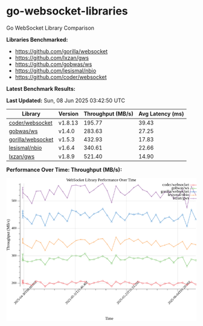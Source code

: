 # go-websocket-libraries

Go WebSocket Library Comparison

**Libraries Benchmarked:**

- https://github.com/gorilla/websocket
- https://github.com/lxzan/gws
- https://github.com/gobwas/ws
- https://github.com/lesismal/nbio
- https://github.com/coder/websocket

**Latest Benchmark Results:**

<!-- BENCHMARK_TABLE_START -->
**Last Updated:** Sun, 08 Jun 2025 03:42:50 UTC

| Library                                         | Version         | Throughput (MB/s) | Avg Latency (ms) |
| ----------------------------------------------- | --------------- | ----------------- | ---------------- |
| [coder/websocket](https://github.com/coder/websocket) | v1.8.13 | 195.77 | 39.43 |
| [gobwas/ws](https://github.com/gobwas/ws) | v1.4.0 | 283.63 | 27.25 |
| [gorilla/websocket](https://github.com/gorilla/websocket) | v1.5.3 | 432.93 | 17.83 |
| [lesismal/nbio](https://github.com/lesismal/nbio) | v1.6.4 | 340.61 | 22.66 |
| [lxzan/gws](https://github.com/lxzan/gws) | v1.8.9 | 521.40 | 14.90 |
<!-- BENCHMARK_TABLE_END -->

**Performance Over Time: Throughput (MB/s):**

![Benchmark Performance Graph](benchmark_performance.png)